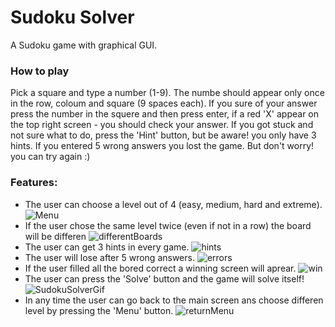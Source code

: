 # Sudoku Solver
A Sudoku game with graphical GUI.

### How to play
Pick a square and type a number (1-9).
The numbe should appear only once in the row, coloum and square (9 spaces each).
If you sure of your answer press the number in the squere and then press enter,
if a red 'X' appear on the top right screen - you should check your answer.
If you got stuck and not sure what to do, press the 'Hint' button, but be aware! you only have 3 hints.
If you entered 5 wrong answers you lost the game. But don't worry! you can try again :)

### Features:
* The user can choose a level out of 4 (easy, medium, hard and extreme).
![Menu](https://user-images.githubusercontent.com/49832265/95656990-8d250180-0b1a-11eb-9be2-c7d513932a9c.jpg)
* If the user chose the same level twice (even if not in a row) the board will be differen
![differentBoards](https://user-images.githubusercontent.com/49832265/95657191-bf832e80-0b1b-11eb-9158-afdd28070950.gif)
* The user can get 3 hints in every game.
![hints](https://user-images.githubusercontent.com/49832265/95657356-cbbbbb80-0b1c-11eb-8050-dddec925b1d9.gif)
* The user will lose after 5 wrong answers.
![errors](https://user-images.githubusercontent.com/49832265/95657534-a3808c80-0b1d-11eb-83d7-a2e8ae84e7c7.gif)
* If the user filled all the bored correct a winning screen will aprear.
![win](https://user-images.githubusercontent.com/49832265/95657822-51d90180-0b1f-11eb-8517-a3d96e111073.gif)
* The user can press the 'Solve' button and the game will solve itself!
![SudokuSolverGif](https://user-images.githubusercontent.com/49832265/95656576-02db9e00-0b18-11eb-87b8-0660d45e6b65.gif)
* In any time the user can go back to the main screen ans choose differen level by pressing the 'Menu' button.
![returnMenu](https://user-images.githubusercontent.com/49832265/95657886-a11f3200-0b1f-11eb-9187-19b4c36394ac.gif)